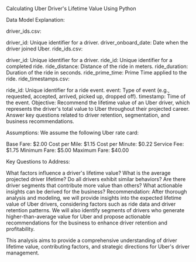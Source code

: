Calculating Uber Driver's Lifetime Value Using Python

Data Model Explanation:

driver_ids.csv:

driver_id: Unique identifier for a driver.
driver_onboard_date: Date when the driver joined Uber.
ride_ids.csv:

driver_id: Unique identifier for a driver.
ride_id: Unique identifier for a completed ride.
ride_distance: Distance of the ride in meters.
ride_duration: Duration of the ride in seconds.
ride_prime_time: Prime Time applied to the ride.
ride_timestamps.csv:

ride_id: Unique identifier for a ride event.
event: Type of event (e.g., requested, accepted, arrived, picked up, dropped off).
timestamp: Time of the event.
Objective:
Recommend the lifetime value of an Uber driver, which represents the driver's total value to Uber throughout their projected career. Answer key questions related to driver retention, segmentation, and business recommendations.

Assumptions:
We assume the following Uber rate card:

Base Fare: $2.00
Cost per Mile: $1.15
Cost per Minute: $0.22
Service Fee: $1.75
Minimum Fare: $5.00
Maximum Fare: $40.00



Key Questions to Address:

What factors influence a driver's lifetime value?
What is the average projected driver lifetime?
Do all drivers exhibit similar behaviors?
Are there driver segments that contribute more value than others?
What actionable insights can be derived for the business?
Recommendation:
After thorough analysis and modeling, we will provide insights into the expected lifetime value of Uber drivers, considering factors such as ride data and driver retention patterns. We will also identify segments of drivers who generate higher-than-average value for Uber and propose actionable recommendations for the business to enhance driver retention and profitability.

This analysis aims to provide a comprehensive understanding of driver lifetime value, contributing factors, and strategic directions for Uber's driver management.
